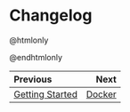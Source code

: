 # Changelog

@htmlonly
<script type="module" src="https://md-block.verou.me/md-block.js"></script>
<md-block
  hmin="2"
  src="https://raw.githubusercontent.com/LizardByte/Sunshine/changelog/CHANGELOG.md">
</md-block>
@endhtmlonly

<div class="section_buttons">

| Previous                              |                          Next |
|:--------------------------------------|------------------------------:|
| [Getting Started](getting_started.md) | [Docker](../DOCKER_README.md) |

</div>

